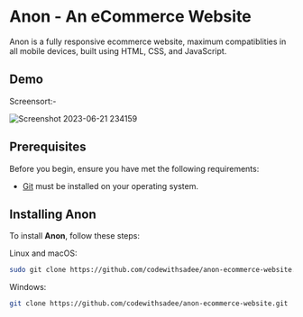 # Anon - An eCommerce Website

Anon is a fully responsive ecommerce website, maximum compatiblities in all mobile devices, built using HTML, CSS, and JavaScript.

## Demo
Screensort:-

![Screenshot 2023-06-21 234159](https://github.com/chakrabortyabhisek/Aon-E-Commerce/assets/90961980/a5e5a8a8-4ff2-46e6-80bc-f2e1a949b8a0)


## Prerequisites

Before you begin, ensure you have met the following requirements:

* [Git](https://git-scm.com/downloads "Download Git") must be installed on your operating system.

## Installing Anon

To install **Anon**, follow these steps:

Linux and macOS:

```bash
sudo git clone https://github.com/codewithsadee/anon-ecommerce-website.git
```

Windows:

```bash
git clone https://github.com/codewithsadee/anon-ecommerce-website.git
```




